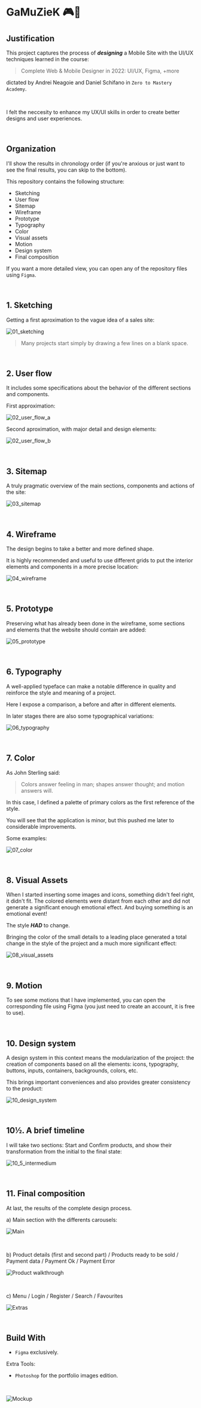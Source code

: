 # GaMuZieK 🎮🎼

## Justification

This project captures the process of ***designing*** a Mobile Site with the UI/UX techniques learned in the course:

> Complete Web & Mobile Designer in 2022: UI/UX, Figma, +more

dictated by Andrei Neagoie and Daniel Schifano in `Zero to Mastery Academy`.

<br>

I felt the neccesity to enhance my UX/UI skills in order to create better designs and user experiences.

<br>


## Organization

I'll show the results in chronology order (if you're anxious or just want to see the final results, you can skip to the bottom).

This repository contains the following structure:

- Sketching
- User flow
- Sitemap
- Wireframe
- Prototype
- Typography
- Color
- Visual assets
- Motion
- Design system
- Final composition

If you want a more detailed view, you can open any of the repository files using `Figma`. 

<br>


## 1. Sketching

Getting a first aproximation to the vague idea of a sales site:

![01_sketching](https://user-images.githubusercontent.com/91569646/152446051-2a75d918-c1f1-4e55-9a8c-bf68951cceec.jpg)

> Many projects start simply by drawing a few lines on a blank space.

<br>


## 2. User flow

It includes some specifications about the behavior of the different sections and components.

First approximation:

![02_user_flow_a](https://user-images.githubusercontent.com/91569646/152526116-c3e91adb-2917-4d5e-9626-1c0494f49d70.jpg)

Second aproximation, with major detail and design elements:

![02_user_flow_b](https://user-images.githubusercontent.com/91569646/152528473-856f4417-8f6f-467d-a7ff-6d9c1e919188.jpg)

<br>


## 3. Sitemap

A truly pragmatic overview of the main sections, components and actions of the site:

![03_sitemap](https://user-images.githubusercontent.com/91569646/152528869-788bb5d4-fe51-4a03-96d2-32af96ba47ed.jpg)

<br>


## 4. Wireframe

The design begins to take a better and more defined shape.

It is highly recommended and useful to use different grids to put the interior elements and components in a more precise location:

![04_wireframe](https://user-images.githubusercontent.com/91569646/152448431-9e8dd684-0aa8-4c28-80c7-410ccc67936a.jpg)

<br>


## 5. Prototype

Preserving what has already been done in the wireframe, some sections and elements that the website should contain are added:

![05_prototype](https://user-images.githubusercontent.com/91569646/152531201-f0344a8e-5063-494c-bf67-244902b4e0c5.jpg)

<br>


## 6. Typography

A well-applied typeface can make a notable difference in quality and reinforce the style and meaning of a project.

Here I expose a comparison, a before and after in different elements.

In later stages there are also some typographical variations:

![06_typography](https://user-images.githubusercontent.com/91569646/152535573-eb365c31-288c-436a-8b7e-4c3177fd1889.jpg)

<br>


## 7. Color

As John Sterling said:

> Colors answer feeling in man; shapes answer thought; and motion answers will.

In this case, I defined a palette of primary colors as the first reference of the style.

You will see that the application is minor, but this pushed me later to considerable improvements.

Some examples:

![07_color](https://user-images.githubusercontent.com/91569646/152538392-669e5366-56e0-4821-ac2a-37c8fbb9ff87.jpg)

<br>


## 8. Visual Assets

When I started inserting some images and icons, something didn't feel right, it didn't fit. The colored elements were distant from each other and did not generate a significant enough emotional effect.
And buying something is an emotional event!

The style ***HAD*** to change.

Bringing the color of the small details to a leading place generated a total change in the style of the project and a much more significant effect:

![08_visual_assets](https://user-images.githubusercontent.com/91569646/152541245-4115580e-c03a-47d4-8242-5ceeabf3b18d.jpg)

<br>


## 9. Motion

To see some motions that I have implemented, you can open the corresponding file using Figma (you just need to create an account, it is free to use).

<br>


## 10. Design system

A design system in this context means the modularization of the project: the creation of components based on all the elements: icons, typography, buttons, inputs, containers, backgrounds, colors, etc.

This brings important conveniences and also provides greater consistency to the product:

![10_design_system](https://user-images.githubusercontent.com/91569646/152547450-1fda6444-5392-4e80-9511-84b094f5e03b.jpg)

<br>


## 10½. A brief timeline

I will take two sections: Start and Confirm products, and show their transformation from the initial to the final state:

![10_5_intermedium](https://user-images.githubusercontent.com/91569646/152611881-ab17b7c7-59b3-46a4-885c-7e59c958ef5a.jpg)

<br>


## 11. Final composition

At last, the results of the complete design process.

a) Main section with the differents carousels:

![Main](https://user-images.githubusercontent.com/91569646/152613097-5c52c92f-352e-414f-804c-9ec079c36303.jpg)

<br>

b) Product details (first and second part) / Products ready to be sold / Payment data / Payment Ok / Payment Error

![Product walkthrough](https://user-images.githubusercontent.com/91569646/152658320-a1a57512-03c4-4529-8283-1cf4b4024b99.jpg)

<br>

c) Menu / Login / Register / Search / Favourites

![Extras](https://user-images.githubusercontent.com/91569646/152613363-ba6f6af1-a7f7-4a3d-a495-f9639fdcba6f.jpg)

<br>


## Build With

- `Figma` exclusively.

Extra Tools:
- `Photoshop` for the portfolio images edition.

<br>





![Mockup](https://user-images.githubusercontent.com/91569646/152661282-dfada03a-829b-44c4-9664-8fc0f3c89b72.jpg)
